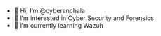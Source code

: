 - 👋 Hi, I’m @cyberanchala
- 👀 I’m interested in Cyber Security and Forensics
- 🌱 I’m currently learning Wazuh


<!---
cyberanchala/cyberanchala is a ✨ special ✨ repository because its `README.md` (this file) appears on your GitHub profile.
You can click the Preview link to take a look at your changes.
--->
